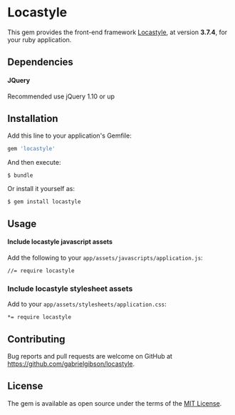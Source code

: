 # Locastyle

This gem provides the front-end framework [Locastyle](https://github.com/locaweb/locawebstyle), at version **3.7.4**, for your ruby application.

## Dependencies

#### JQuery

Recommended use jQuery 1.10 or up

## Installation

Add this line to your application's Gemfile:

```ruby
gem 'locastyle'
```

And then execute:

    $ bundle

Or install it yourself as:

    $ gem install locastyle

## Usage

#### Include locastyle javascript assets

Add the following to your `app/assets/javascripts/application.js`:

    //= require locastyle

### Include locastyle stylesheet assets

Add to your `app/assets/stylesheets/application.css`:

    *= require locastyle

## Contributing

Bug reports and pull requests are welcome on GitHub at https://github.com/gabrielgibson/locastyle.

## License

The gem is available as open source under the terms of the [MIT License](http://opensource.org/licenses/MIT).
